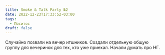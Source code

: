 ```yaml
---
title: Smoke & Talk Party №2
date: 2022-12-23T17:33:52-03:00
tags:
  - Поситос
draft: false
---
```


Случайно позвали на вечер итшников. Создали отдельную общую группу для
вечеринок для тех, кто уже приехал. Начали думать про НГ.
